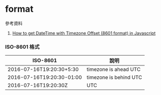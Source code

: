 # format


參考資料
1. [How to get DateTime with Timezone Offset (8601 format) in Javascript](https://usefulangle.com/post/30/javascript-get-date-time-with-offset-hours-minutes)


### ISO-8601 格式

| ISO-8601                  | 說明                   |
| ------------------------- | ---------------------- |
| 2016-07-16T19:20:30+5:30  | timezone is ahead UTC  |
| 2016-07-16T19:20:30-01:00 | timezone is behind UTC |
| 2016-07-16T19:20:30Z      | UTC                    |

